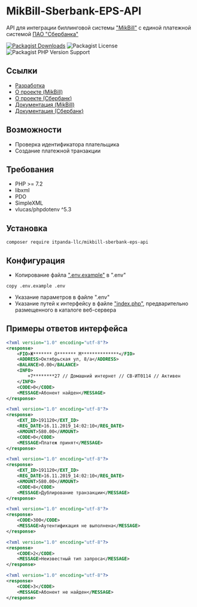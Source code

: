 # MikBill-Sberbank-EPS-API

API для интеграции биллинговой системы ["MikBill"](https://mikbill.pro) с единой платежной системой [ПАО "Сбербанка"](https://sberbank.ru)

[![Packagist Downloads](https://img.shields.io/packagist/dt/itpanda-llc/mikbill-sberbank-eps-api)](https://packagist.org/packages/itpanda-llc/mikbill-sberbank-eps-api/stats)
![Packagist License](https://img.shields.io/packagist/l/itpanda-llc/mikbill-sberbank-eps-api)
![Packagist PHP Version Support](https://img.shields.io/packagist/php-v/itpanda-llc/mikbill-sberbank-eps-api)

## Ссылки

* [Разработка](https://github.com/itpanda-llc)
* [О проекте (MikBill)](https://mikbill.pro)
* [О проекте (Сбербанк)](https://sberbank.ru)
* [Документация (MikBill)](https://wiki.mikbill.pro)
* [Документация (Сбербанк)](https://www.sberbank.ru/common/img/uploaded/files/pdf/payments_receiving/usloviya_po_dogovoru_online.pdf)

## Возможности

* Проверка идентификатора плательщика
* Создание платежной транзакции

## Требования

* PHP >= 7.2
* libxml
* PDO
* SimpleXML
* vlucas/phpdotenv ^5.3
  
## Установка

```shell script
composer require itpanda-llc/mikbill-sberbank-eps-api
```

## Конфигурация

* Копирование файла [".env.example"](.env.example) в ".env"

```shell script
copy .env.example .env
```

* Указание параметров в файле ".env"
* Указание путей к интерфейсу в файле ["index.php"](examples/www/mikbill/admin/api/sberbank/eps/index.php), предварительно размещенного в каталоге веб-сервера

## Примеры ответов интерфейса

```xml
<?xml version="1.0" encoding="utf-8"?>
<response>
    <FIO>Ж******* О******* М**************</FIO>
    <ADDRESS>Октябрьская ул, 8/а</ADDRESS>
    <BALANCE>0.00</BALANCE>
    <INFO>
        +7********27 // Домашний интернет // СВ-ИТ0114 // Активен
    </INFO>
    <CODE>0</CODE>
    <MESSAGE>Абонент найден</MESSAGE>
</response>
```

```xml
<?xml version="1.0" encoding="utf-8"?>
<response>
    <EXT_ID>191120</EXT_ID>
    <REG_DATE>16.11.2019_14:02:10</REG_DATE>
    <AMOUNT>580.00</AMOUNT>
    <CODE>0</CODE>
    <MESSAGE>Платеж принят</MESSAGE>
</response>
```

```xml
<?xml version="1.0" encoding="utf-8"?>
<response>
    <EXT_ID>191120</EXT_ID>
    <REG_DATE>16.11.2019_14:02:10</REG_DATE>
    <AMOUNT>580.00</AMOUNT>
    <CODE>8</CODE>
    <MESSAGE>Дублирование транзакции</MESSAGE>
</response>
```

```xml
<?xml version="1.0" encoding="utf-8"?>
<response>
    <CODE>300</CODE>
    <MESSAGE>Аутентификация не выполнена</MESSAGE>
</response>
```

```xml
<?xml version="1.0" encoding="utf-8"?>
<response>
    <CODE>2</CODE>
    <MESSAGE>Неизвестный тип запроса</MESSAGE>
</response>
```

```xml
<?xml version="1.0" encoding="utf-8"?>
<response>
    <CODE>3</CODE>
    <MESSAGE>Абонент не найден</MESSAGE>
</response>
```
